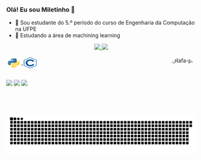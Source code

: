 ### Olá! Eu sou Miletinho 👋



- 🔭 Sou estudante do 5.º período do curso de Engenharia da Computação na UFPE
- 🌱 Estudando a área de machining learning


<div align="center">
  <a href="https://github.com/Miletinho">
  <img height="160em" src="https://github-readme-stats.vercel.app/api?username=Miletinho&show_icons=true&theme=dracula&include_all_commits=true&count_private=true"/>
  <img height="160em" src="https://github-readme-stats.vercel.app/api/top-langs/?username=Miletinho&layout=compact&langs_count=7&theme=dracula"/>
</div>

</div>
  <div style="display: inline_block"><br>
  <img align="center" alt="Rafa-Python" height="30" width="40" src="https://raw.githubusercontent.com/devicons/devicon/master/icons/python/python-original.svg">
  <img align="center" alt="Rafa-Csharp" height="30" width="40" src="https://raw.githubusercontent.com/devicons/devicon/master/icons/c/c-line.svg">
  <img align="right" alt="Rafa-pic" height="150" style="border-radius:50px;" src="https://cdn.discordapp.com/attachments/938148393652482059/938148818850029668/16437414946592.png">
</div>
  
  ##
  
  
</div>
  <a href="https://instagram.com/tales_cunha_" target="_blank"><img src="https://img.shields.io/badge/-Instagram-%23E4405F?style=for-the-badge&logo=instagram&logoColor=white" target="_blank"></a>
 <a href="https://discord.gg/ZqXD74Sc" target="_blank"><img src="https://img.shields.io/badge/Discord-7289DA?style=for-the-badge&logo=discord&logoColor=white" target="_blank"></a> 
  <a href = "mailto:tales.cunha2001@gmail.com"><img src="https://img.shields.io/badge/-Gmail-%23333?style=for-the-badge&logo=gmail&logoColor=white" target="_blank"></a> 
  
  ![Snake animation](https://github.com/Miletinho/Miletinho/blob/output/github-contribution-grid-snake.svg)

</div> 
